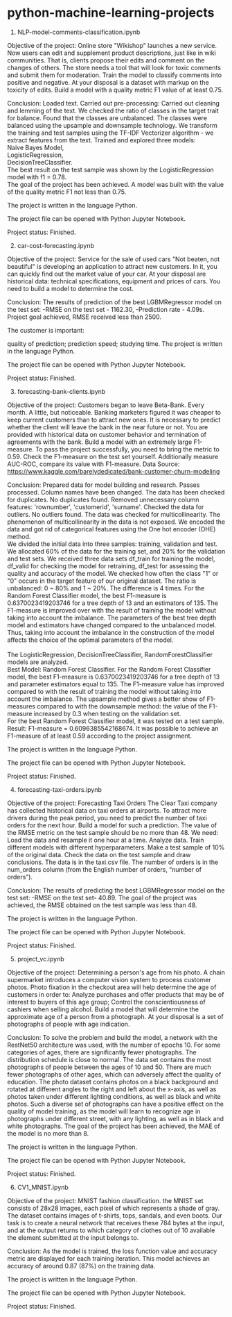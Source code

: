 # python-machine-learning-projects

1) NLP-model-comments-classification.ipynb
 
Objective of the project:
Online store "Wikishop" launches a new service. Now users can edit and supplement product descriptions, just like in wiki communities. That is, clients propose their edits and comment on the changes of others. The store needs a tool that will look for toxic comments and submit them for moderation. Train the model to classify comments into positive and negative. At your disposal is a dataset with markup on the toxicity of edits. Build a model with a quality metric F1 value of at least 0.75.

Conclusion:
Loaded text. Carried out pre-processing: Carried out cleaning and lemming of the text. We checked the ratio of classes in the target trait for balance. Found that the classes are unbalanced. The classes were balanced using the upsample and downsample technology. We transform the training and test samples using the TF-IDF Vectorizer algorithm - we extract features from the text. 
Trained and explored three models:  
Naive Bayes Model,  
LogisticRegression,  
DecisionTreeClassifier.  
The best result on the test sample was shown by the LogisticRegression model with f1 = 0.78.  
The goal of the project has been achieved. A model was built with the value of the quality metric F1 not less than 0.75.

The project is written in the language Python.

The project file can be opened with Python Jupyter Notebook.

Project status:
Finished.

2) car-cost-forecasting.ipynb

Objective of the project:
Service for the sale of used cars "Not beaten, not beautiful" is developing an application to attract new customers. In it, you can quickly find out the market value of your car. At your disposal are historical data: technical specifications, equipment and prices of cars. You need to build a model to determine the cost.

Conclusion:
The results of prediction of the best LGBMRegressor model on the test set: -RMSE on the test set - 1162.30, -Prediction rate - 4.09s. Project goal achieved, RMSE received less than 2500.

The customer is important:

quality of prediction;
prediction speed;
studying time.
The project is written in the language Python.

The project file can be opened with Python Jupyter Notebook.

Project status:
Finished.

3) forecasting-bank-clients.ipynb

Objective of the project:
Customers began to leave Beta-Bank. Every month. A little, but noticeable. Banking marketers figured it was cheaper to keep current customers than to attract new ones.
It is necessary to predict whether the client will leave the bank in the near future or not. You are provided with historical data on customer behavior and termination of agreements with the bank.
Build a model with an extremely large F1-measure. To pass the project successfully, you need to bring the metric to 0.59. Check the F1-measure on the test set yourself.
Additionally measure AUC-ROC, compare its value with F1-measure.
Data Source: https://www.kaggle.com/barelydedicated/bank-customer-churn-modeling

Conclusion:
Prepared data for model building and research. Passes processed. Column names have been changed.
The data has been checked for duplicates. No duplicates found. Removed unnecessary column features: 'rownumber', 'customerid',
'surname'. Checked the data for outliers. No outliers found.
The data was checked for multicollinearity. The phenomenon of multicollinearity in the data is not exposed.
We encoded the data and got rid of categorical features using the One hot encoder (OHE) method.  
We divided the initial data into three samples: training, validation and test. We allocated 60% of the data for the training set, and 20% for the validation and test sets. We received three data sets df_train for training the model, df_valid for checking the model for retraining, df_test for assessing the quality and accuracy of the model.
We checked how often the class "1" or "0" occurs in the target feature of our original dataset.
The ratio is unbalanced: 0 ~ 80% and 1 ~ 20%. The difference is 4 times. 
For the Random Forest Classifier model, the best F1-measure is 0.6370023419203746 for a tree depth of 13 and an estimators of 135. The F1-measure is improved over
with the result of training the model without taking into account the imbalance. The parameters of the best tree depth model and estimators have changed compared to the unbalanced model. Thus, taking into account the imbalance in the construction of the model affects the choice of the optimal parameters of the model. <br>   
The LogisticRegression, DecisionTreeClassifier, RandomForestClassifier models are analyzed.  
Best Model: Random Forest Classifier.
For the Random Forest Classifier model, the best F1-measure is 0.6370023419203746 for a tree depth of 13 and
parameter estimators equal to 135.
The F1-measure value has improved compared to
with the result of training the model without taking into account the imbalance. The upsample method gives a better show of F1-measures compared to
with the downsample method: the value of the F1-measure increased by 0.3 when testing on the validation set.  
For the best Random Forest Classifier model, it was tested on a test sample. Result: F1-measure = 0.6096385542168674. It was possible to achieve an F1-measure of at least 0.59 according to the project assignment.

The project is written in the language Python.

The project file can be opened with Python Jupyter Notebook.

Project status:
Finished.

4) forecasting-taxi-orders.ipynb
 
Objective of the project:
Forecasting Taxi Orders
The Clear Taxi company has collected historical data on taxi orders at airports. To attract more drivers during the peak period, you need to predict the number of taxi orders for the next hour. Build a model for such a prediction.
The value of the RMSE metric on the test sample should be no more than 48.
We need:
Load the data and resample it one hour at a time. Analyze data. Train different models with different hyperparameters. Make a test sample of 10% of the original data. Check the data on the test sample and draw conclusions. The data is in the taxi.csv file. The number of orders is in the num_orders column (from the English number of orders, “number of orders”).

Conclusion:
The results of predicting the best LGBMRegressor model on the test set: -RMSE on the test set- 40.89. The goal of the project was achieved, the RMSE obtained on the test sample was less than 48.

The project is written in the language Python.

The project file can be opened with Python Jupyter Notebook.

Project status:
Finished.

5) project_vc.ipynb

Objective of the project:
Determining a person's age from his photo. A chain supermarket introduces a computer vision system to process customer photos. Photo fixation in the checkout area will help determine the age of customers in order to:
Analyze purchases and offer products that may be of interest to buyers of this age group;
Control the conscientiousness of cashiers when selling alcohol.
Build a model that will determine the approximate age of a person from a photograph.
At your disposal is a set of photographs of people with age indication.

Conclusion:
To solve the problem and build the model, a network with the RestNet50 architecture was used, with the number of epochs 10.
For some categories of ages, there are significantly fewer photographs.
The distribution schedule is close to normal.
The data set contains the most photographs of people between the ages of 10 and 50. There are much fewer photographs of other ages, which can adversely affect the quality of education.
The photo dataset contains photos on a black background and rotated at different angles to the right and left about the x-axis, as well as photos taken under different lighting conditions, as well as black and white photos. Such a diverse set of photographs can have a positive effect on the quality of model training, as the model will learn to recognize age in photographs under different street, with any lighting, as well as in black and white photographs.
The goal of the project has been achieved, the MAE of the model is no more than 8.

The project is written in the language Python.

The project file can be opened with Python Jupyter Notebook.

Project status:
Finished.

6) CV1_MNIST.ipynb

Objective of the project:
MNIST fashion classification. the MNIST set consists of 28x28 images, each pixel of which represents a shade of gray. The dataset contains images of t-shirts, tops, sandals, and even boots. Our task is to create a neural network that receives these 784 bytes at the input, and at the output returns to which category of clothes out of 10 available the element submitted at the input belongs to.

Conclusion:
As the model is trained, the loss function value and accuracy metric are displayed for each training iteration. This model achieves an accuracy of around 0.87 (87%) on the training data.

The project is written in the language Python.

The project file can be opened with Python Jupyter Notebook.

Project status:
Finished.
